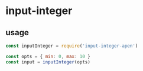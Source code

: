 # input-integer

## usage

```js
const inputInteger = require('input-integer-apen')

const opts = { min: 0, max: 10 }
const input = inputInteger(opts)

```
